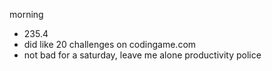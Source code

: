morning
- 235.4
- did like 20 challenges on codingame.com
- not bad for a saturday, leave me alone productivity police